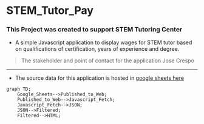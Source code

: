 # STEM_Tutor_Pay
### This Project was created to support STEM Tutoring Center
- A simple Javascript application to display wages for STEM tutor based on qualifications of certification, years of experience and degree. 
> The stakeholder and point of contact for the application Jose Crespo
---
- The source data for this application is hosted in [google sheets here](https://docs.google.com/spreadsheets/d/1CyKmLCEJs2mGhd8ZYxi-MT1vyfx-EngK7AwlUdh5H4I/edit?ts=5d9b6ced#gid=91226759)

```mermaid
graph TD;
    Google_Sheets-->Published_to_Web;
    Published_to_Web-->Javascript_Fetch;
    Javascript_Fetch-->JSON;
    JSON-->Filtered;
    Filtered-->HTML;
```